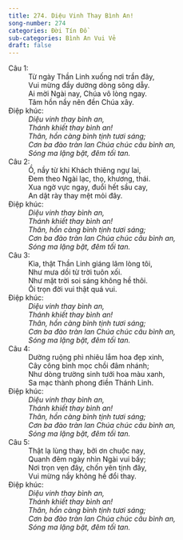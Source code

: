 ```yaml
---
title: 274. Diệu Vinh Thay Bình An!
song-number: 274
categories: Đời Tín Đồ
sub-categories: Bình An Vui Vẻ
draft: false
---
```

<dl><dt>Câu 1:</dt><dd data-verse="1">Từ ngày Thần Linh xuống nơi trần đây, <br/>Vui mừng đầy dường dòng sông dẫy. <br/>Ai mời Ngài nay, Chúa vô lòng ngay. <br/>Tâm hồn nầy nên đền Chúa xây. </dd><dt>Điệp khúc:</dt><dd data-chorus="1"><em>Diệu vinh thay bình an, <br/>Thánh khiết thay bình an! <br/>Thân, hồn càng bình tịnh tươi sáng; <br/>Cơn ba đào tràn lan Chúa chúc câu bình an, <br/>Sóng ma lặng bặt, đêm tối tan. </em></dd><dt>Câu 2:</dt><dd data-verse="2">Ồ, nầy từ khi Khách thiêng ngự lai, <br/>Đem theo Ngài lạc, thọ, khương, thái. <br/>Xua ngờ vực ngay, đuổi hết sầu cay, <br/>An dật rày thay mệt mỏi đây. </dd><dt>Điệp khúc:</dt><dd data-chorus="1"><em>Diệu vinh thay bình an, <br/>Thánh khiết thay bình an! <br/>Thân, hồn càng bình tịnh tươi sáng; <br/>Cơn ba đào tràn lan Chúa chúc câu bình an, <br/>Sóng ma lặng bặt, đêm tối tan. </em></dd><dt>Câu 3:</dt><dd data-verse="3">Kìa, thật Thần Linh giáng lâm lòng tôi, <br/>Như mưa dồi từ trời tuôn xối. <br/>Như mặt trời soi sáng không hề thôi. <br/>Ôi trọn đời vui thật quá vui. </dd><dt>Điệp khúc:</dt><dd data-chorus="1"><em>Diệu vinh thay bình an, <br/>Thánh khiết thay bình an! <br/>Thân, hồn càng bình tịnh tươi sáng; <br/>Cơn ba đào tràn lan Chúa chúc câu bình an, <br/>Sóng ma lặng bặt, đêm tối tan. </em></dd><dt>Câu 4:</dt><dd data-verse="4">Dường ruộng phì nhiêu lắm hoa đẹp xinh, <br/>Cây công bình mọc chồi đâm nhánh; <br/>Như dòng trường sinh tưới hoa màu xanh, <br/>Sa mạc thành phong điền Thánh Linh. </dd><dt>Điệp khúc:</dt><dd data-chorus="1"><em>Diệu vinh thay bình an, <br/>Thánh khiết thay bình an! <br/>Thân, hồn càng bình tịnh tươi sáng; <br/>Cơn ba đào tràn lan Chúa chúc câu bình an, <br/>Sóng ma lặng bặt, đêm tối tan. </em></dd><dt>Câu 5:</dt><dd data-verse="5">Thật lạ lùng thay, bởi ơn chuộc nay, <br/>Quanh đêm ngày nhìn Ngài vui bấy; <br/>Nơi trọn vẹn đây, chốn yên tịnh đây, <br/>Vui mừng nầy không hề đổi thay. </dd><dt>Điệp khúc:</dt><dd data-chorus="1"><em>Diệu vinh thay bình an, <br/>Thánh khiết thay bình an! <br/>Thân, hồn càng bình tịnh tươi sáng; <br/>Cơn ba đào tràn lan Chúa chúc câu bình an, <br/>Sóng ma lặng bặt, đêm tối tan. </em></dd></dl>